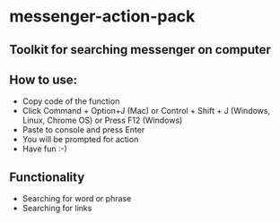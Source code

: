 # messenger-action-pack

## Toolkit for searching messenger on computer

## How to use:
 - Copy code of the function
 - Click Command + Option+J (Mac) or Control + Shift + J (Windows, Linux, Chrome OS) or Press F12 (Windows)
 - Paste to console and press Enter
 - You will be prompted for action
 - Have fun :-)
 
## Functionality
 - Searching for word or phrase
 - Searching for links

